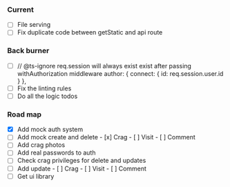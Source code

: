 ### Current

- [ ] File serving
- [ ] Fix duplicate code between getStatic and api route

### Back burner

- [ ] // @ts-ignore req.session will always exist exist after passing withAuthorization middleware
      author: { connect: { id: req.session.user.id } },
- [ ] Fix the linting rules
- [ ] Do all the logic todos

### Road map

- [x] Add mock auth system
- [ ] Add mock create and delete - [x] Crag - [ ] Visit - [ ] Comment
- [ ] Add crag photos
- [ ] Add real passwords to auth
- [ ] Check crag privileges for delete and updates
- [ ] Add update - [ ] Crag - [ ] Visit - [ ] Comment
- [ ] Get ui library
